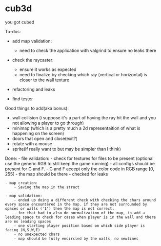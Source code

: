 # cub3d
you got cubed

To-dos:
- add map validation:
	- need to check the application with valgrind to ensure no leaks there

- check the raycaster:
	- ensure it works as expected
	- need to finalize by checking which ray (vertical or horizontal) is closer to the wall texture

- refactoring and leaks
- find tester

Good things to add(aka bonus):
 - wall collision (i suppose it's a part of having the ray hit the wall and you not allowing a player to go through)
 - minimap (which is a pretty much a 2d representaition of what is happening on the screen)
 - doors that open and close(exit?)
 - rotate with a mouse
 - sprite(if really want to but may be simpler than I think)


 Done:
	- file validation:
		- check for textures for files to be present (optional use the generic RGB to still keep the game running)
		- all configs should be present for C and F.
		- C and F accept only the color code in RGB range [0, 255]
		- the map should be there
		- checked for leaks

	- map creation:
		- Saving the map in the struct

	- map validation: 
		- ended up doing a different check with checking the chars around every space encountered in the map. if they are not surrounded by spaces or walls ('1') then the map is not correct.
		- for that had to also do normalization of the map, to add a leading space to check for cases when player is in the wall and there are no leading spaces
		- one starting player position based on which side player is facing (N,S,W,E)
		- no unexpected chars
		- map should be fully encircled by the walls, no newlines



